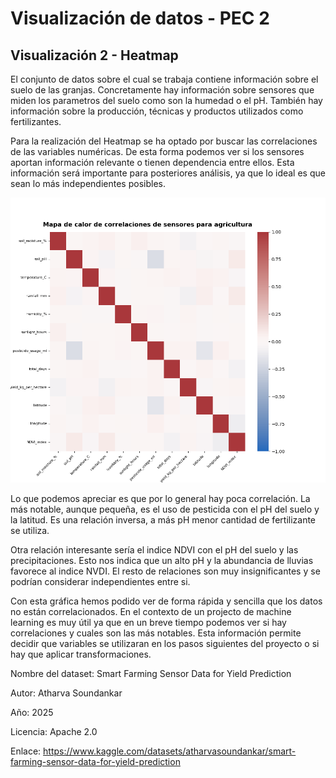 # Visualización de datos - PEC 2
## Visualización 2 - Heatmap

El conjunto de datos sobre el cual se trabaja contiene información sobre el suelo de las granjas. Concretamente hay información sobre sensores que miden los parametros del suelo como  son la humedad o el pH. También hay información sobre la producción, técnicas y productos utilizados como fertilizantes.

Para la realización del Heatmap se ha optado por buscar las correlaciones de las variables numéricas. De esta forma podemos ver si los sensores aportan información relevante o tienen dependencia entre ellos. Esta información será importante para posteriores análisis, ya que lo ideal es que sean lo más independientes posibles.

![Heatmap con la correlaciones de los sensores de la granja](heatmap.png)

Lo que podemos apreciar es que por lo general hay poca correlación. La más notable, aunque pequeña, es el uso de pesticida con el pH del suelo y la latitud. Es una relación inversa, a más pH menor cantidad de fertilizante se utiliza.

Otra relación interesante sería el indice NDVI con el pH del suelo y las precipitaciones. Esto nos indica que un alto pH y la abundancia de lluvias favorece al indice NVDI. El resto de relaciones son muy insignificantes y se podrían considerar independientes entre si.

Con esta gráfica hemos podido ver de forma rápida y sencilla que los datos no están correlacionados. En el contexto de un projecto de machine learning es muy útil ya que en un breve tiempo podemos ver si hay correlaciones y cuales son las más notables. Esta información permite decidir que variables se utilizaran en los pasos siguientes del proyecto o si hay que aplicar transformaciones.

Nombre del dataset: Smart Farming Sensor Data for Yield Prediction

Autor: Atharva Soundankar

Año: 2025

Licencia: Apache 2.0

Enlace: https://www.kaggle.com/datasets/atharvasoundankar/smart-farming-sensor-data-for-yield-prediction